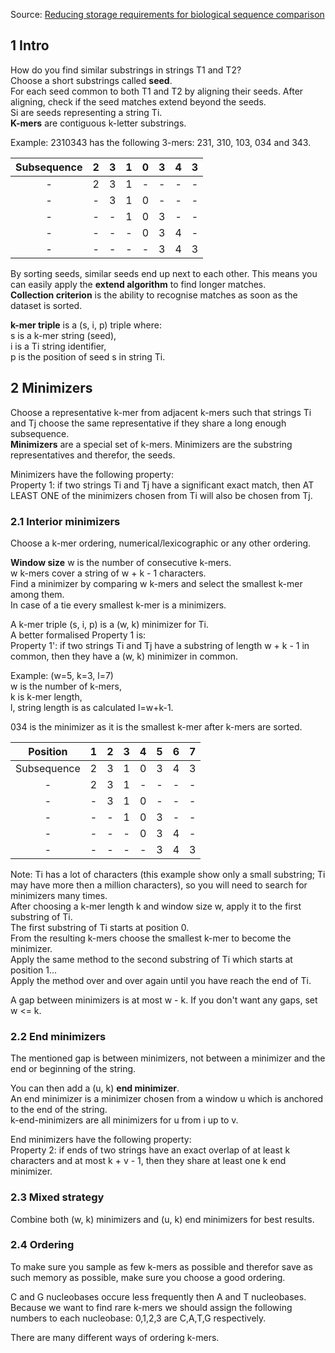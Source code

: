 Source: [Reducing storage requirements for biological sequence comparison](https://academic.oup.com/bioinformatics/article/20/18/3363/202143)

## 1 Intro

How do you find similar substrings in strings T1 and T2?  
Choose a short substrings called **seed**.  
For each seed common to both T1 and T2 by aligning their seeds. After aligning, check if the seed matches extend beyond the seeds.  
Si are seeds representing a string Ti.  
**K-mers** are contiguous k-letter substrings.  


Example: 2310343 has the following 3-mers: 231, 310, 103, 034 and 343.

| Subsequence | 2 | 3 | 1 | 0 | 3 | 4 | 3 |
| :---: | :---: | :---: | :---: | :---: | :---: | :---: | :---: |
| - | 2 | 3 | 1 | - | - | - | - |
| - | - | 3 | 1 | 0 | - | - | - |
| - | - | - | 1 | 0 | 3 | - | - |
| - | - | - | - | 0 | 3 | 4 | - |
| - | - | - | - | - | 3 | 4 | 3 |

By sorting seeds, similar seeds end up next to each other. This means you can easily apply the **extend algorithm** to find longer matches.  
**Collection criterion** is the ability to recognise matches as soon as the dataset is sorted.  

**k-mer triple** is a (s, i, p) triple where:  
s is a k-mer string (seed),  
i is a Ti string identifier,  
p is the position of seed s in string Ti.  

## 2 Minimizers

Choose a representative k-mer from adjacent k-mers such that strings Ti and Tj choose the same representative if they share a long enough subsequence.  
**Minimizers** are a special set of k-mers. Minimizers are the substring representatives and therefor, the seeds.  

Minimizers have the following property:  
Property 1: if two strings Ti and Tj have a significant exact match, then AT LEAST ONE of the minimizers chosen from Ti will also be chosen from Tj.  

### 2.1 Interior minimizers

Choose a k-mer ordering, numerical/lexicographic or any other ordering.  

**Window size** w is the number of consecutive k-mers.  
w k-mers cover a string of w + k - 1 characters.  
Find a minimizer by comparing w k-mers and select the smallest k-mer among them.  
In case of a tie every smallest k-mer is a minimizers.  

A k-mer triple (s, i, p) is a (w, k) minimizer for Ti.  
A better formalised Property 1 is:  
Property 1': if two strings Ti and Tj have a substring of length w + k - 1 in common, then they have a (w, k) minimizer in common.  

Example: (w=5, k=3, l=7)  
w is the number of k-mers,  
k is k-mer length,  
l, string length is as calculated l=w+k-1.  

034 is the minimizer as it is the smallest k-mer after k-mers are sorted.  

| Position | 1 | 2 | 3 | 4 | 5 | 6 | 7 |
| :---: | :---: | :---: | :---: | :---: | :---: | :---: | :---: |
| Subsequence | 2 | 3 | 1 | 0 | 3 | 4 | 3 |
| - | 2 | 3 | 1 | - | - | - | - |
| - | - | 3 | 1 | 0 | - | - | - |
| - | - | - | 1 | 0 | 3 | - | - |
| - | - | - | - | 0 | 3 | 4 | - |
| - | - | - | - | - | 3 | 4 | 3 |

Note: Ti has a lot of characters (this example show only a small substring; Ti may have more then a million characters), so you will need to search for minimizers many times.  
After choosing a k-mer length k and window size w, apply it to the first substring of Ti.  
The first substring of Ti starts at position 0.  
From the resulting k-mers choose the smallest k-mer to become the minimizer.  
Apply the same method to the second substring of Ti which starts at position 1...  
Apply the method over and over again until you have reach the end of Ti.  

A gap between minimizers is at most w - k. If you don't want any gaps, set w <= k.  

### 2.2 End minimizers

The mentioned gap is between minimizers, not between a minimizer and the end or beginning of the string.  

You can then add a (u, k) **end minimizer**.  
An end minimizer is a minimizer chosen from a window u which is anchored to the end of the string.  
k-end-minimizers are all minimizers for u from i up to v.  

End minimizers have the following property:  
Property 2: if ends of two strings have an exact overlap of at least k characters and at most k + v - 1, then they share at least one k end minimizer.  

### 2.3 Mixed strategy

Combine both (w, k) minimizers and (u, k) end minimizers for best results.  

### 2.4 Ordering

To make sure you sample as few k-mers as possible and therefor save as such memory as possible, make sure you choose a good ordering.  

C and G nucleobases occure less frequently then A and T nucleobases.  
Because we want to find rare k-mers we should assign the following numbers to each nucleobase: 0,1,2,3 are C,A,T,G respectively.  

There are many different ways of ordering k-mers.  
